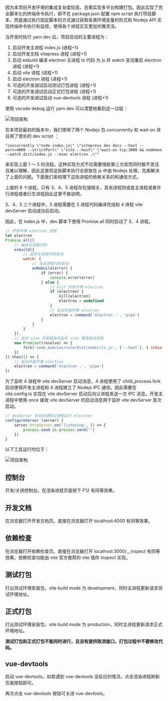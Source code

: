因为本项目开发环境的集成复杂度较高，且需实现多平台构建打包。因此实现了完全脚本化的终端命令执行，即不在 package.json 配置 npm script 执行项目脚本，而是通过执行固定脚本的方式通过获取各类环境变量的形式和 Nodejs API 实现终端命令执行和监控，使得各个进程交互更加优雅灵活。

当开发时执行 yarn dev 后，项目启动的主要进程为：

1. 启动开发主进程 index.js (进程+1)
2. 启动开发文档 vitepress 进程 (进程+1)
3. 启动 esbuild 编译 electron 主进程 ts 代码 为 js 并 watch 变动重启 electron 进程 (进程+1)
4. 启动 vite 进程 (进程+1)
5. 启动 electron 进程 (进程+1)
6. 可选的开发调试启动测试打包进程 (进程+1)
7. 可选的开发调试启动正式打包进程 (进程+1)
8. 可选的开发调试启动 vue-devtools 进程 (进程+1)

使用 vscode debug 运行 yarn dev 可以清楚地看到这一过程：

![项目架构](/img/debugDev.jpg)

在本项目最初的版本中，我们使用了两个 Nodejs 包 concurrently 和 wait-on 并且用了很长的 dev script ：

```
"concurrently \"node index.js\" \"vitepress dev docs --host --port=4000 --strictPort\" \"vite --host\" \"wait-on tcp:3000 && nodemon --watch dist/index.js --exec electron .\""
```

来实现上面 1 ～ 5 的流程。这种实现方式不仅需要借助第三方库而同时极不灵活且难以理解，因此这里将这些脚本执行全部放在 js 中由 Nodejs 处理，完美解决了上面的问题。下面我们来梳理下这些进程的依赖关系的和通信方式。

上面的 8 个进程，只有 3、4、5 进程存在强相关，其余进程则或是主进程或者并行进程或者衍生进程因此这里不做说明。

3、4、5 三个进程中，5 进程需要在 3 进程代码编译完成和 4 进程 vite devServer 启动成功后启动。

因此，在 index.js 中，dev 脚本下使用 Promise.all 同时启动了 3、4 进程。

```js
// 开发环境 electron 进程
let electron
Promise.all([
    // 编译主进程代码
    esbuild({
        // 监听主进程代码变动
        watch: {
            // 当主进程代码变动
            onRebuild(error) {
                if (error) {
                    console.error(error)
                } else {
                    // kill 开发环境 electron
                    if (electron) {
                        kill(electron)
                        electron = undefined
                    }
                    // 启动开发环境 electron
                    electron = command('electron .', 'pipe')
                }
            }
        }
    }),
    // 启动 vite 开发服务并监听 vite 服务启动消息
    new Promise((resolve) => {
        fork('node_modules/vite/dist/node/cli.js', ['--host'], { stdio: 'inherit' }).once('message', resolve) // vite 服务启动成功
    })
]).then(() => {
    // 启动开发环境 electron
    electron = command('electron .', 'pipe')
})
```

为了监听 4 进程中 vite devServer 启动消息，4 进程使用了 child_process.fork 启动使得开发主进程和 4 进程建立了 Nodejs IPC 通信。因此需要在 vite.config.ts 实现在 vite devServer 启动后向父进程发送一次 IPC 消息。开发主进程中使用 once 接收 vite devServer 的启动消息用于监听 vite devServer 首次启动。

```js
// devServer 启动后通知父进程运行 electron
configureServer (server) {
    server.httpServer.on('listening', () => {
        process.send && process.send('')
    })
}
```

以下工具运行均位于：

![项目架构](/img/devtools.jpg)

## 控制台

开发/关闭控制台。在渲染进程页面按下 F12 有同等效果。

## 开发文档

在浏览器打开开发文档页。直接在浏览器打开 localhost:4000 有同等效果。

## 依赖检查

在浏览器打开依赖检查页。直接在浏览器打开 localhost:3000/\_\_inspect 有同等效果。依赖检查功能由 vite 官方推荐的 vite 插件 Inspect 实现。

## 测试打包

打出测试环境安装包，vite build mode 为 development，同时主进程更新请求测试环境地址。

## 正式打包

打出测试环境安装包，vite build mode 为 production，同时主进程更新请求正式环境地址。

**测试打包和正式打包不能同时进行，且没有提供取消接口，打包过程中不要修改代码。**

## vue-devtools

启动 vue-devtools。如若遇到 vue-devtools 没反应的情况，点击渲染进程刷新页面按钮即可。

再次点击 vue-devtools 按钮可关闭 vue-devtools。
